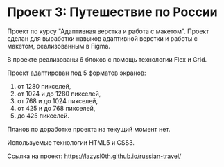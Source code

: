 # Проект 3: Путешествие по России

Проект по курсу "Адаптивная верстка и работа с макетом".
Проект сделан для выработки навыков адаптивной верстки и работы с макетом, реализованным в Figma.

В проекте реализованы 6 блоков с помощь технологии Flex и Grid.

Проект адаптирован под 5 форматов экранов:

1. от 1280 пикселей,
2. от 1024 и до 1280 пикселей,
3. от 768 и до 1024 пикселей,
4. от 425 и до 768 пикселей,
5. до 425 пикселей.

Планов по доработке проекта на текущий момент нет.

Используемые технологии HTML5 и CSS3.

Ссылка на проект: https://lazysl0th.github.io/russian-travel/
